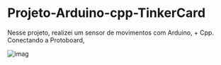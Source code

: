 # Projeto-Arduino-cpp-TinkerCard
 
  Nesse projeto, realizei um sensor de movimentos com Arduino, + Cpp. Conectando a Protoboard,  
  
![imag](https://github.com/user-attachments/assets/a318b6ee-bb10-40b8-add4-95fb8471fec1)
